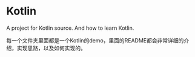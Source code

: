 # Kotlin
A project for Kotlin source. And how to learn Kotlin.



每一个文件夹里面都是一个Kotlin的demo，里面的README都会非常详细的介绍，实现思路，以及如何实现的。